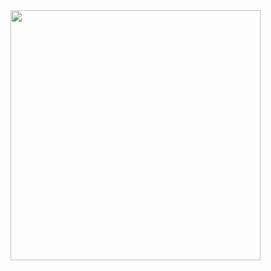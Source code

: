 
<img align="center" src="https://i.pinimg.com/originals/a5/35/60/a53560c8088900e266880f779dacced7.gif" width="400"/>
